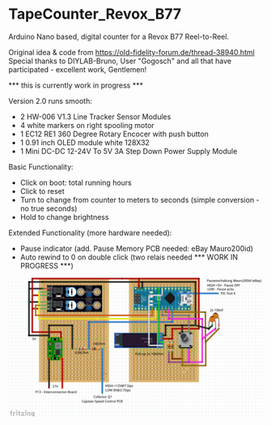 # TapeCounter_Revox_B77
Arduino Nano based, digital counter for a Revox B77 Reel-to-Reel.

Original idea & code from https://old-fidelity-forum.de/thread-38940.html
Special thanks to DIYLAB-Bruno, User "Gogosch" and all that have participated - excellent work, Gentlemen!

*** this is currently work in progress ***

Version 2.0 runs smooth:
- 2 HW-006 V1.3 Line Tracker Sensor Modules
- 4 white markers on right spooling motor
- 1 EC12 RE1 360 Degree Rotary Encocer with push button
- 1 0.91 inch OLED module white 128X32
- 1 Mini DC-DC 12-24V To 5V 3A Step Down Power Supply Module 

Basic Functionality:
- Click on boot: total running hours
- Click to reset
- Turn to change from counter to meters to seconds (simple conversion - no true seconds)
- Hold to change brightness

Extended Functionality (more hardware needed):
- Pause indicator (add. Pause Memory PCB needed: eBay Mauro200id)
- Auto rewind to 0 on double click (two relais needed *** WORK IN PROGRESS ***)

[![TapeCounter_Revox_B77](https://github.com/3KUdelta/TapeCounter_Revox_B77/blob/main/images/B77_Tape_Counter_Scheme.png)](https://github.com/3KUdelta/TapeCounter_Revox_B77)


